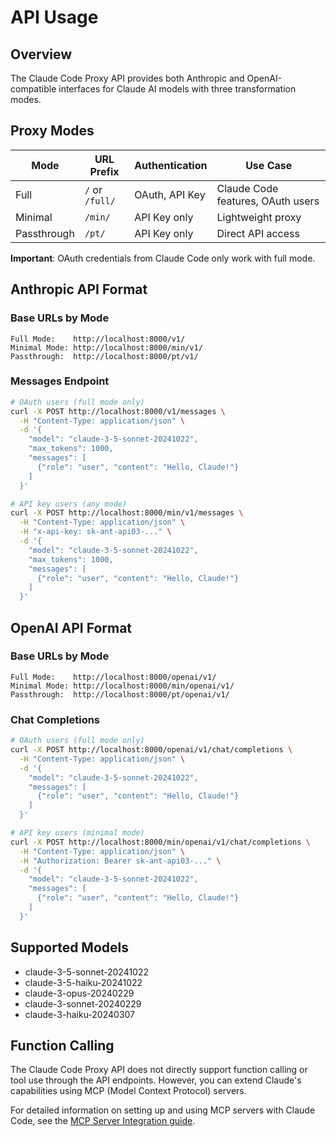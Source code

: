 # API Usage

## Overview

The Claude Code Proxy API provides both Anthropic and OpenAI-compatible interfaces for Claude AI models with three transformation modes.

## Proxy Modes

| Mode | URL Prefix | Authentication | Use Case |
|------|------------|----------------|----------|
| Full | `/` or `/full/` | OAuth, API Key | Claude Code features, OAuth users |
| Minimal | `/min/` | API Key only | Lightweight proxy |
| Passthrough | `/pt/` | API Key only | Direct API access |

**Important**: OAuth credentials from Claude Code only work with full mode.

## Anthropic API Format

### Base URLs by Mode
```
Full Mode:    http://localhost:8000/v1/
Minimal Mode: http://localhost:8000/min/v1/
Passthrough:  http://localhost:8000/pt/v1/
```

### Messages Endpoint
```bash
# OAuth users (full mode only)
curl -X POST http://localhost:8000/v1/messages \
  -H "Content-Type: application/json" \
  -d '{
    "model": "claude-3-5-sonnet-20241022",
    "max_tokens": 1000,
    "messages": [
      {"role": "user", "content": "Hello, Claude!"}
    ]
  }'

# API key users (any mode)
curl -X POST http://localhost:8000/min/v1/messages \
  -H "Content-Type: application/json" \
  -H "x-api-key: sk-ant-api03-..." \
  -d '{
    "model": "claude-3-5-sonnet-20241022",
    "max_tokens": 1000,
    "messages": [
      {"role": "user", "content": "Hello, Claude!"}
    ]
  }'
```

## OpenAI API Format

### Base URLs by Mode
```
Full Mode:    http://localhost:8000/openai/v1/
Minimal Mode: http://localhost:8000/min/openai/v1/
Passthrough:  http://localhost:8000/pt/openai/v1/
```

### Chat Completions
```bash
# OAuth users (full mode only)
curl -X POST http://localhost:8000/openai/v1/chat/completions \
  -H "Content-Type: application/json" \
  -d '{
    "model": "claude-3-5-sonnet-20241022",
    "messages": [
      {"role": "user", "content": "Hello, Claude!"}
    ]
  }'

# API key users (minimal mode)
curl -X POST http://localhost:8000/min/openai/v1/chat/completions \
  -H "Content-Type: application/json" \
  -H "Authorization: Bearer sk-ant-api03-..." \
  -d '{
    "model": "claude-3-5-sonnet-20241022",
    "messages": [
      {"role": "user", "content": "Hello, Claude!"}
    ]
  }'
```

## Supported Models

- claude-3-5-sonnet-20241022
- claude-3-5-haiku-20241022
- claude-3-opus-20240229
- claude-3-sonnet-20240229
- claude-3-haiku-20240307

## Function Calling

The Claude Code Proxy API does not directly support function calling or tool use through the API endpoints. However, you can extend Claude's capabilities using MCP (Model Context Protocol) servers.

For detailed information on setting up and using MCP servers with Claude Code, see the [MCP Server Integration guide](mcp-integration.md).
